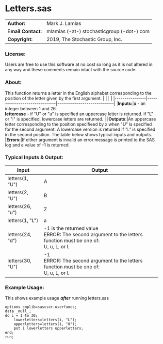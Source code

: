 ﻿# Letters.sas
|  |  |
|--|--|
|**Author:**  |Mark J. Lamias  |
|E**mail Contact:**  |mlamias (-at-) stochasticgroup (-dot-) com  |
|**Copyright:**  |2019, The Stochastic Group, Inc.  |

### License:  
Users are free to use this software at no cost so long as it is not altered in any way and these comments remain intact with the source code.

### About:  
This function returns a letter in the English alphabet corresponding to the position of the letter given by the first argument.
|                |                          |                         |
|----------------|-------------------------------|-----------------------------|
|**Inputs:**|**x** - an integer between 1 and 26.<br>**lettercase** - if "U" or "u" is specified an uppercase letter is returned.  if "L" or "l" is specified, lowercase letters are returned.            |
|**Outputs:**|An uppercase letter corresponding to the position specifieed by x when "U" is specified for the second argument.  A lowercase version is returned if "L" is specified in the second position.  The table below shows typical inputs and outputs. 
|**Errors:**|If either argument is invalid an error message is printed to the SAS log and a value of -1 is returned.          




### Typical Inputs & Output:  

| Input               |Output  |
|---------------------|--|
|letters(1, "U")                 |A  |
|letters(2, "U")                 |B  |
|letters(26, "u")                |Z  |
|letters(1, "L")                 |a  |
|letters(24, "d")                |-1 is the returned value<br/>ERROR: The second argument to the letters function must be one of:<br> U, u, L, or l.  |
|letters(30, "U")  |-1<br/>ERROR: The second argument to the letters function must be one of:<br/> U, u, L, or l.  |

### Example Usage:
This shows example usage ***after*** running letters.sas

    options cmplib=sasuser.userfuncs;
    data _null_;
    do i = 1 to 30;
    	lowerletters=letters(i, "L");
    	upperletters=letters(i, "U");
    	put i lowerletters upperletters;
    end;
    run;

			  		
				
